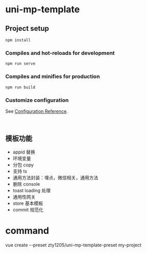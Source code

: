 # uni-mp-template

## Project setup

```
npm install
```

### Compiles and hot-reloads for development

```
npm run serve
```

### Compiles and minifies for production

```
npm run build
```

### Customize configuration

See [Configuration Reference](https://cli.vuejs.org/config/).

<br/>

## 模板功能

- appid 替换
- 环境变量
- 分包 copy
- 支持 ts
- 通用方法封装：埋点，微信相关，通用方法
- 删除 console
- toast loading 处理
- 通用性网关
- store 基本模板
- commit 规范化

# command

vue create --preset zty1205/uni-mp-template-preset my-project
